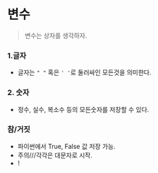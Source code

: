 # 변수

>
>
>변수는 상자를 생각하자.



### 1.글자

- 글자는 `" "` 혹은 `' '`로 둘러싸인 모든것을 의미한다.

### 2. 숫자

- 정수, 실수, 복소수 등의 모든숫자를 저장할 수 있다.

### 참/거짓

- 파이썬에서 True, False 값 저장 가능. 
- 주의///각각은 대문자로 시작. 
- !